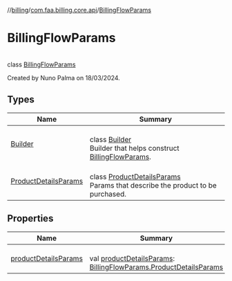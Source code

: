 //[billing](../../../index.md)/[com.faa.billing.core.api](../index.md)/[BillingFlowParams](index.md)

# BillingFlowParams

\
class [BillingFlowParams](index.md)

Created by Nuno Palma on 18/03/2024.

## Types

| Name | Summary |
|---|---|
| [Builder](-builder/index.md) | <br>class [Builder](-builder/index.md)<br>Builder that helps construct [BillingFlowParams](index.md). |
| [ProductDetailsParams](-product-details-params/index.md) | <br>class [ProductDetailsParams](-product-details-params/index.md)<br>Params that describe the product to be purchased. |

## Properties

| Name | Summary |
|---|---|
| [productDetailsParams](product-details-params.md) | <br>val [productDetailsParams](product-details-params.md): [BillingFlowParams.ProductDetailsParams](-product-details-params/index.md) |
